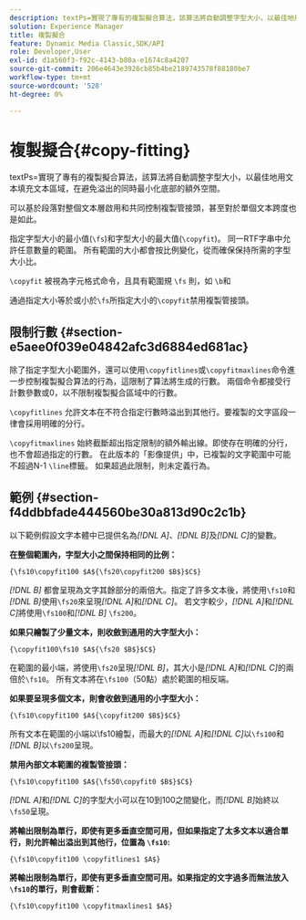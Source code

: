 ```yaml
---
description: textPs=實現了專有的複製擬合算法，該算法將自動調整字型大小，以最佳地用文本填充文本區域，在避免溢出的同時最小化底部的額外空間。
solution: Experience Manager
title: 複製擬合
feature: Dynamic Media Classic,SDK/API
role: Developer,User
exl-id: d1a560f3-f92c-4143-b80a-e1674c8a4207
source-git-commit: 206e4643e3926cb85b4be2189743578f88180be7
workflow-type: tm+mt
source-wordcount: '528'
ht-degree: 0%

---
```


# 複製擬合{#copy-fitting}

textPs=實現了專有的複製擬合算法，該算法將自動調整字型大小，以最佳地用文本填充文本區域，在避免溢出的同時最小化底部的額外空間。

可以基於段落對整個文本層啟用和共同控制複製管接頭，甚至對於單個文本跨度也是如此。

指定字型大小的最小值(`\fs`)和字型大小的最大值(`\copyfit`)。 同一RTF字串中允許任意數量的範圍。 所有範圍的大小都會按比例變化，從而確保保持所需的字型大小比。

`\copyfit` 被視為字元格式命令，且具有範圍規 `\fs` 則，如 `\b`和

通過指定大小等於或小於`\fs`所指定大小的`\copyfit`禁用複製管接頭。

## 限制行數 {#section-e5aee0f039e04842afc3d6884ed681ac}

除了指定字型大小範圍外，還可以使用`\copyfitlines`或`\copyfitmaxlines`命令進一步控制複製擬合算法的行為，這限制了算法將生成的行數。 兩個命令都接受行計數參數或0，以不限制複製擬合區域中的行數。

`\copyfitlines` 允許文本在不符合指定行數時溢出到其他行。要複製的文字區段一律會採用明確的分行。

`\copyfitmaxlines` 始終截斷超出指定限制的額外輸出線。即使存在明確的分行，也不會超過指定的行數。 在此版本的「影像提供」中，已複製的文字範圍中可能不超過N-1 `\line`標籤。 如果超過此限制，則未定義行為。

## 範例 {#section-f4ddbbfade444560be30a813d90c2c1b}

以下範例假設文字本體中已提供名為&#x200B;*[!DNL $A$]*、*[!DNL $B$]*&#x200B;及&#x200B;*[!DNL $C$]*&#x200B;的變數。

**在整個範圍內，字型大小之間保持相同的比例：**

`{\fs10\copyfit100 $A${\fs20\copyfit200 $B$}$C$}`

*[!DNL $B$]* 都會呈現為文字其餘部分的兩倍大。指定了許多文本後，將使用`\fs10`和&#x200B;*[!DNL $B$]*&#x200B;使用`\fs20`來呈現&#x200B;*[!DNL $A$]*&#x200B;和&#x200B;*[!DNL $C$]*。 若文字較少，*[!DNL $A$]*&#x200B;和&#x200B;*[!DNL $C$]*&#x200B;將使用`\fs100`和&#x200B;*[!DNL $B$]* `\fs200`。

**如果只繪製了少量文本，則收斂到通用的大字型大小：**

`{\copyfit100\fs10 $A${\fs20 $B$}$C$}`

在範圍的最小端，將使用`\fs20`呈現&#x200B;*[!DNL $B$]*，其大小是&#x200B;*[!DNL $A$]*&#x200B;和&#x200B;*[!DNL $C$]*&#x200B;的兩倍於`\fs10`。 所有文本將在`\fs100`（50點）處於範圍的相反端。

**如果要呈現多個文本，則會收斂到通用的小字型大小：**

`{\fs10\copyfit100 $A${\copyfit200 $B$}$C$}`

所有文本在範圍的小端以\fs10繪製，而最大的&#x200B;*[!DNL $A$]*&#x200B;和&#x200B;*[!DNL $C$]*&#x200B;以`\fs100`和&#x200B;*[!DNL $B$]*&#x200B;以`\fs200`呈現。

**禁用內部文本範圍的複製管接頭：**

`{\fs10\copyfit100 $A${\fs50\copyfit0 $B$}$C$}`

*[!DNL $A$]*&#x200B;和&#x200B;*[!DNL $C$]*&#x200B;的字型大小可以在10到100之間變化，而&#x200B;*[!DNL $B$]*&#x200B;始終以`\fs50`呈現。

**將輸出限制為單行，即使有更多垂直空間可用，但如果指定了太多文本以適合單行，則允許輸出溢出到其他行，位置為 `\fs10`:**

`{\fs10\copyfit100 \copyfitlines1 $A$}`

**將輸出限制為單行，即使有更多垂直空間可用。如果指定的文字過多而無法放入`\fs10`的單行，則會截斷：**

`{\fs10\copyfit100 \copyfitmaxlines1 $A$}`
